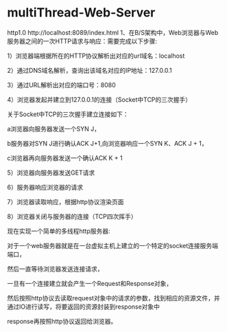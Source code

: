 # multiThread-Web-Server
http1.0
http://localhost:8089/index.html
1、在B/S架构中，Web浏览器与Web服务器之间的一次HTTP请求与响应：需要完成以下步骤:



1）浏览器端根据所在的HTTP协议解析出对应的url域名：localhost

2）通过DNS域名解析，查询出该域名对应的IP地址：127.0.0.1

3）通过URL解析出对应的端口号：8080

4）浏览器发起并建立到127.0.0.1的连接（Socket中TCP的三次握手）

关于Socket中TCP的三次握手建立连接如下：

a浏览器向服务器发送一个SYN J，

b服务器对SYN J进行确认ACK J+1,向浏览器响应一个SYN K、ACK J + 1，

c浏览器再向服务器发送一个确认ACK K + 1

 

5）浏览器向服务器发送GET请求

6）服务器响应浏览器的请求

7）浏览器读取响应，根据http协议渲染页面

8）浏览器关闭与服务器的连接（TCP四次挥手）



现在实现一个简单的多线程http服务器:

对于一个web服务器就是在一台虚拟主机上建立的一个特定的socket连接服务端端口，

然后一直等待浏览器发送连接请求，

一旦有一个连接建立就会产生一个Request和Response对象，

然后按照http协议去读取request对象中的请求的参数，找到相应的资源文件，并通过IO进行读写，将要返回的资源封装到response对象中

response再按照http协议返回给浏览器。


